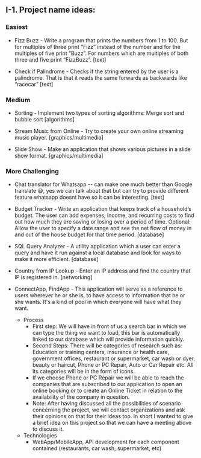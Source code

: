 
## I-1. Project name ideas:

### Easiest

- Fizz Buzz - Write a program that prints the numbers from 1 to 100. But for multiples of three print “Fizz” instead of the number and for the multiples of five print “Buzz”. For numbers which are multiples of both three and five print “FizzBuzz”. [text]

- Check if Palindrome - Checks if the string entered by the user is a palindrome. That is that it reads the same forwards as backwards like “racecar” [text]


### Medium

- Sorting - Implement two types of sorting algorithms: Merge sort and bubble sort [algorithms]

- Stream Music from Online - Try to create your own online streaming music player. [graphics/multimedia]

- Slide Show - Make an application that shows various pictures in a slide show format. [graphics/multimedia]

### More Challenging

- Chat translator for Whatsapp -- can make one much better than Google translate :laughing:, yes we can talk about that but can try to provide different feature whatsapp doesnt have so it can be interesting. [text]

- Budget Tracker - Write an application that keeps track of a household’s budget. The user can add expenses, income, and recurring costs to find out how much they are saving or losing over a period of time. Optional: Allow the user to specify a date range and see the net flow of money in and out of the house budget for that time period. [database]

- SQL Query Analyzer - A utility application which a user can enter a query and have it run against a local database and look for ways to make it more efficient. [database]

- Country from IP Lookup - Enter an IP address and find the country that IP is registered in. [networking]

- ConnectApp, FindApp - This application will serve as a reference to users wherever he or she is, to have access to information that he or she wants. It's a kind of pool in which everyone will have what they want.

    * Process
        * First step: We will have in front of us a search bar in which we can type the thing we want to load, this bar is automatically linked to our database which will provide information quickly.
        * Second Steps: There will be categories of research such as: Education or training centers, insurance or health care, government offices, restaurant or supermarket, car wash or dyer, beauty or haircut, Phone or PC Repair, Auto or Car Repair etc. All its categories will be in the form of icons.
        * If we choose Phone or PC Repair we will be able to reach the companies that are subscribed to our application to open an online booking or to create an Online Ticket in relation to the availability of the company in question.
        * Note: After having discussed all the possibilities of scenario concerning the project, we will contact organizations and ask their opinions on that for their ideas too.
        In short I wanted to give a brief idea on this project so that we can have a meeting above to discuss it.
    * Technologies
        * WebApp/MobileApp, API development for each component contained (restaurants, car wash, supermarket, etc)

